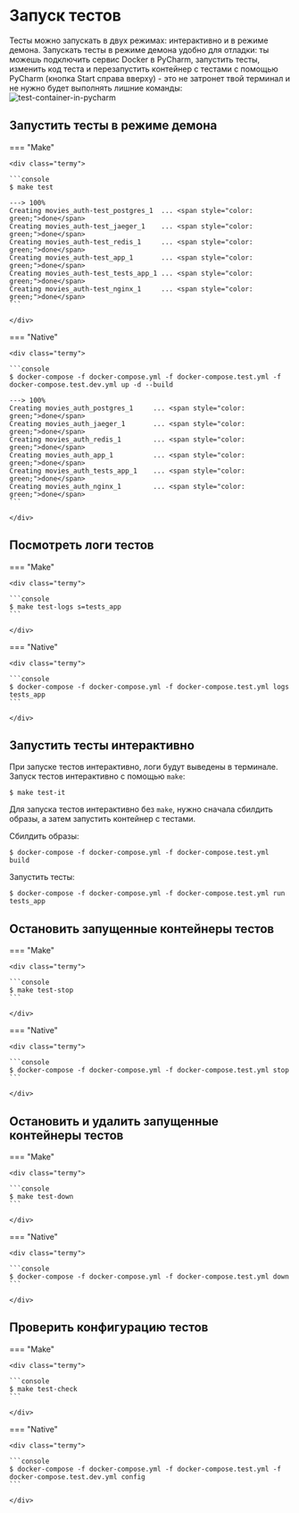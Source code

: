 # Запуск тестов
Тесты можно запускать в двух режимах: интерактивно и в режиме демона.
Запускать тесты в режиме демона удобно для отладки: ты можешь подключить сервис Docker в PyCharm,
запустить тесты, изменить код теста и перезапустить контейнер с тестами с помощью PyCharm
(кнопка Start справа вверху) - это не затронет твой терминал и не нужно будет
выполнять лишние команды:
![test-container-in-pycharm](/img/PyCharm/test-container-in-pycharm.png)

## Запустить тесты в режиме демона
=== "Make"

    <div class="termy">

    ```console
    $ make test

    ---> 100%
    Creating movies_auth-test_postgres_1  ... <span style="color: green;">done</span>
    Creating movies_auth-test_jaeger_1    ... <span style="color: green;">done</span>
    Creating movies_auth-test_redis_1     ... <span style="color: green;">done</span>
    Creating movies_auth-test_app_1       ... <span style="color: green;">done</span>
    Creating movies_auth-test_tests_app_1 ... <span style="color: green;">done</span>
    Creating movies_auth-test_nginx_1     ... <span style="color: green;">done</span>
    ```

    </div>

=== "Native"

    <div class="termy">

    ```console
    $ docker-compose -f docker-compose.yml -f docker-compose.test.yml -f docker-compose.test.dev.yml up -d --build

    ---> 100%
    Creating movies_auth_postgres_1     ... <span style="color: green;">done</span>
    Creating movies_auth_jaeger_1       ... <span style="color: green;">done</span>
    Creating movies_auth_redis_1        ... <span style="color: green;">done</span>
    Creating movies_auth_app_1          ... <span style="color: green;">done</span>
    Creating movies_auth_tests_app_1    ... <span style="color: green;">done</span>
    Creating movies_auth_nginx_1        ... <span style="color: green;">done</span>
    ```

    </div>

## Посмотреть логи тестов
=== "Make"

    <div class="termy">

    ```console
    $ make test-logs s=tests_app
    ```

    </div>

=== "Native"

    <div class="termy">

    ```console
    $ docker-compose -f docker-compose.yml -f docker-compose.test.yml logs tests_app
    ```

    </div>


## Запустить тесты интерактивно
При запуске тестов интерактивно, логи будут выведены в терминале.
Запуск тестов интерактивно с помощью `make`:
<div class="termy">

```console
$ make test-it
```

</div>

Для запуска тестов интерактивно без `make`, нужно сначала сбилдить образы, а затем запустить
контейнер с тестами.

Сбилдить образы:
<div class="termy">

```console
$ docker-compose -f docker-compose.yml -f docker-compose.test.yml build
```

</div>

Запустить тесты:
<div class="termy">

```console
$ docker-compose -f docker-compose.yml -f docker-compose.test.yml run tests_app
```

</div>

## Остановить запущенные контейнеры тестов
=== "Make"

    <div class="termy">

    ```console
    $ make test-stop
    ```

    </div>

=== "Native"

    <div class="termy">

    ```console
    $ docker-compose -f docker-compose.yml -f docker-compose.test.yml stop
    ```

    </div>

## Остановить и удалить запущенные контейнеры тестов
=== "Make"

    <div class="termy">

    ```console
    $ make test-down
    ```

    </div>

=== "Native"

    <div class="termy">

    ```console
    $ docker-compose -f docker-compose.yml -f docker-compose.test.yml down
    ```

    </div>

## Проверить конфигурацию тестов
=== "Make"

    <div class="termy">

    ```console
    $ make test-check
    ```

    </div>

=== "Native"

    <div class="termy">

    ```console
    $ docker-compose -f docker-compose.yml -f docker-compose.test.yml -f docker-compose.test.dev.yml config
    ```

    </div>
